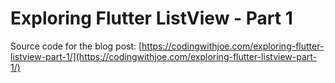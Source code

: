 # Exploring Flutter ListView - Part 1

Source code for the blog post: [https://codingwithjoe.com/exploring-flutter-listview-part-1/](https://codingwithjoe.com/exploring-flutter-listview-part-1/)


